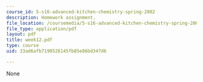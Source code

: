 ```yaml
---
course_id: 5-s16-advanced-kitchen-chemistry-spring-2002
description: Homework assignment.
file_location: /coursemedia/5-s16-advanced-kitchen-chemistry-spring-2002/33ad6afb7190526145fb85e86bd347d6_week12.pdf
file_type: application/pdf
layout: pdf
title: week12.pdf
type: course
uid: 33ad6afb7190526145fb85e86bd347d6

---
```

None